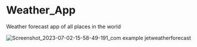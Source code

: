 # Weather_App
Weather forecast app of all places in the world

![Screenshot_2023-07-02-15-58-49-191_com example jetweatherforecast](https://github.com/Tyronexx/Weather_App/assets/59583209/7e6d3d76-8ce8-4b2d-89d3-97995257d619)
